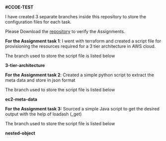 
**#CCOE-TEST**

I have created 3 separate branches inside this repository to store the configuration files for each task.

Please Download the [repository](https://github.com/Chranjith-13/ccoe-test.git) to verify the Assignments.

**For the Assignment task 1**: I went with terraform and created a script file for provisioning the resources required for a 3 tier architecture in AWS cloud.

The branch used to store the script file is listed below

 **3-tier-architecture**
 
 **For the Assignment task 2**: Created a simple python script to extract the meta data and store in json format
 
 The branch used to store the script file is listed below
 
 **ec2-meta-data**
 
 
**For the Assignment task 3:** Sourced a simple Java script to get the desired output with the help of loadash (_get)

The branch used to store the script file is listed below

**nested-object**
